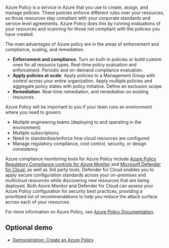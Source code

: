 Azure Policy is a service in Azure that you use to create, assign, and manage policies. These policies enforce different rules over your resources, so those resources stay compliant with your corporate standards and service level agreements. Azure Policy does this by running evaluations of your resources and scanning for those not compliant with the policies you have created.

The main advantages of Azure policy are in the areas of enforcement and compliance, scaling, and remediation.

- **Enforcement and compliance**. Turn on built-in policies or build custom ones for all resource types. Real-time policy evaluation and enforcement. Periodic and on-demand compliance evaluation.
- **Apply policies at scale**. Apply policies to a Management Group with control across your entire organization. Apply multiple policies and aggregate policy states with policy initiative. Define an exclusion scope.
- **Remediation**. Real-time remediation, and remediation on existing resources.

Azure Policy will be important to you if your team runs an environment where you need to govern:

- Multiple engineering teams (deploying to and operating in the environment)
- Multiple subscriptions
- Need to standardize/enforce how cloud resources are configured
- Manage regulatory compliance, cost control, security, or design consistency

Azure compliance monitoring tools for Azure Policy include [Azure Policy Regulatory Compliance controls for Azure Monitor](/azure/azure-monitor/security-controls-policy) and [Microsoft Defender for Cloud](/azure/defender-for-cloud/), as well as 3rd party tools. Defender for Cloud enables you to apply secure configuration standards across your on-premises and multicloud resources while discovering new resources that are being deployed. Both Azure Monitor and Defender for Cloud can assess your Azure Policy configuration for security best practices, providing a prioritized list of recommendations to help you reduce the attack surface across each of your resources.

For more information on Azure Policy, see [Azure Policy Documentation](/azure/azure-policy/).

## Optional demo

- [Demonstration: Create an Azure Policy](https://github.com/MicrosoftLearning/AZ-120-Planning-and-Administering-Microsoft-Azure-for-SAP-Workloads/blob/master/Demos/demo-create-azure-policy.md)
